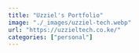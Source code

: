 ```yaml
---
title: "Uzziel's Portfolio"
image: "./_images/uzziel-tech.webp"
url: "https://uzzieltech.co.ke/"
categories: ["personal"]
---
```

